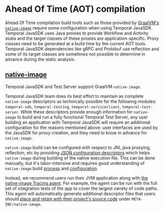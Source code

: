 # Ahead Of Time (AOT) compilation

Ahead Of Time compilation build tools such as those provided by [GraalVM's `native-image`](https://www.graalvm.org/reference-manual/native-image/) require some configuration when using Temporal JavaSDK.
Temporal JavaSDK uses Java proxies to provide Workflow and Activity stubs and the target classes of these proxies are application-specific. Proxy classes need to be generated at a build time by the current AOT tools.
Temporal JavaSDK dependencies like gRPC and Protobuf use reflection and some of its target classes are sometimes not possible to determine in advance during the static analysis.

## [native-image](https://www.graalvm.org/reference-manual/native-image/)

Temporal JavaSDK and Test Server support GraalVM `native-image`.

Temporal JavaSDK team does its best effort to maintain as complete `native-image` descriptors as technically possible for the following modules:
`temporal-sdk`, `temporal-testing`, `temporal-serviceclient`, `temporal-test-server`.
While these descriptors provide enough information for `native-image` to build and run a fully functional Temporal Test Server,
any user building an application with Temporal JavaSDK will require an additional configuration for the reasons mentioned above: user interfaces are used by the JavaSDK for proxy creation, and they need to know in advance for `native-image`.

`native-image` build can be configured with respect to JNI, java proxying, reflection, etc
by providing [JSON configuration descriptors](https://www.graalvm.org/22.3/reference-manual/native-image/metadata/#specifying-metadata-with-json)
which helps `native-image` during building of the native execution file.
This can be done manually, but it's labor-intensive and requires good understanding of `native-image` build [process](https://www.graalvm.org/22.3/reference-manual/native-image/basics/) and [configuration](https://www.graalvm.org/22.3/reference-manual/native-image/overview/Build-Overview/).

Instead, we recommend users run their JVM application along with
[the native-image Tracing agent](https://www.graalvm.org/22.3/reference-manual/native-image/metadata/AutomaticMetadataCollection/).
For example, the agent can be run with the full set of integration tests of the app to cover the largest variety of code paths.
This agent will automatically generate additional descriptor files that users should [place and retain with their project's source code](https://www.graalvm.org/22.3/reference-manual/native-image/overview/BuildConfiguration/#embed-a-configuration-file) under `META-INF/native-image`.